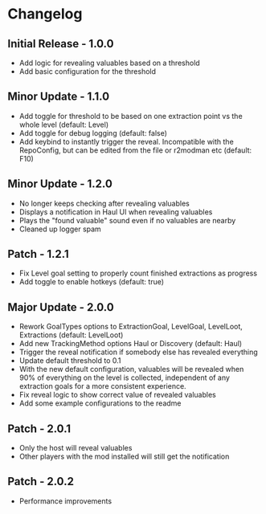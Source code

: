# Changelog

## Initial Release - 1.0.0

- Add logic for revealing valuables based on a threshold
- Add basic configuration for the threshold

## Minor Update - 1.1.0

- Add toggle for threshold to be based on one extraction point vs the whole level (default: Level)
- Add toggle for debug logging (default: false)
- Add keybind to instantly trigger the reveal. Incompatible with the RepoConfig, but can be edited from the file or r2modman etc (default: F10)

## Minor Update - 1.2.0

- No longer keeps checking after revealing valuables
- Displays a notification in Haul UI when revealing valuables
- Plays the "found valuable" sound even if no valuables are nearby
- Cleaned up logger spam

## Patch - 1.2.1

- Fix Level goal setting to properly count finished extractions as progress
- Add toggle to enable hotkeys (default: true)

## Major Update - 2.0.0

- Rework GoalTypes options to ExtractionGoal, LevelGoal, LevelLoot, Extractions (default: LevelLoot)
- Add new TrackingMethod options Haul or Discovery (default: Haul)
- Trigger the reveal notification if somebody else has revealed everything
- Update default threshold to 0.1
- With the new default configuration, valuables will be revealed when 90% of everything on the level is collected, independent of any extraction goals for a more consistent experience.
- Fix reveal logic to show correct value of revealed valuables
- Add some example configurations to the readme

## Patch - 2.0.1

- Only the host will reveal valuables
- Other players with the mod installed will still get the notification

## Patch - 2.0.2

- Performance improvements